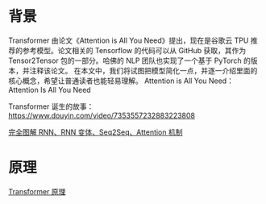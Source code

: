 # 背景

Transformer 由论文《Attention is All You Need》提出，现在是谷歌云 TPU 推荐的参考模型。论文相关的 Tensorflow 的代码可以从 GitHub 获取，其作为 Tensor2Tensor 包的一部分。哈佛的 NLP 团队也实现了一个基于 PyTorch 的版本，并注释该论文。
在本文中，我们将试图把模型简化一点，并逐一介绍里面的核心概念，希望让普通读者也能轻易理解。
Attention is All You Need：Attention Is All You Need

Transformer 诞生的故事：https://www.douyin.com/video/7353557232883223808

[完全图解 RNN、RNN 变体、Seq2Seq、Attention 机制](https://zhuanlan.zhihu.com/p/28054589)

# 原理

[Transformer 原理
](https://mp.weixin.qq.com/s?__biz=MzI2ODM3NDUwMQ==&mid=2247485014&idx=1&sn=b5b008e91428467b5c1f50e816ab5981&chksm=eaf1dedcdd8657ca78534151ccf2e7755004851d845819e715ebdccedc5807b027622904a986&scene=21#wechat_redirect)
